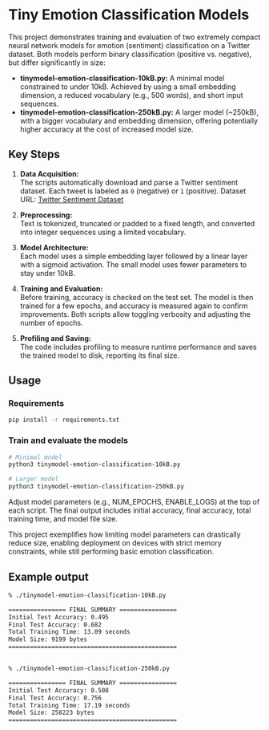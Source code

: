 # Tiny Emotion Classification Models

This project demonstrates training and evaluation of two extremely compact neural network models for emotion (sentiment) classification on a Twitter dataset. Both models perform binary classification (positive vs. negative), but differ significantly in size:

- **tinymodel-emotion-classification-10kB.py:** A minimal model constrained to under 10kB. Achieved by using a small embedding dimension, a reduced vocabulary (e.g., 500 words), and short input sequences.
- **tinymodel-emotion-classification-250kB.py:** A larger model (~250kB), with a bigger vocabulary and embedding dimension, offering potentially higher accuracy at the cost of increased model size.

## Key Steps

1. **Data Acquisition:**  
   The scripts automatically download and parse a Twitter sentiment dataset. Each tweet is labeled as `0` (negative) or `1` (positive).
   Dataset URL: [Twitter Sentiment Dataset](https://huggingface.co/datasets/cblancac/twitter-sentiment-analysis)

2. **Preprocessing:**  
   Text is tokenized, truncated or padded to a fixed length, and converted into integer sequences using a limited vocabulary.

3. **Model Architecture:**  
   Each model uses a simple embedding layer followed by a linear layer with a sigmoid activation. The small model uses fewer parameters to stay under 10kB.

4. **Training and Evaluation:**  
   Before training, accuracy is checked on the test set. The model is then trained for a few epochs, and accuracy is measured again to confirm improvements. Both scripts allow toggling verbosity and adjusting the number of epochs.

5. **Profiling and Saving:**  
   The code includes profiling to measure runtime performance and saves the trained model to disk, reporting its final size.

## Usage

### Requirements
``` bash
pip install -r requirements.txt
```
### Train and evaluate the models

```bash
# Minimal model
python3 tinymodel-emotion-classification-10kB.py

# Larger model
python3 tinymodel-emotion-classification-250kB.py
```
Adjust model parameters (e.g., NUM_EPOCHS, ENABLE_LOGS) at the top of each script. The final output includes initial accuracy, final accuracy, total training time, and model file size.

This project exemplifies how limiting model parameters can drastically reduce size, enabling deployment on devices with strict memory constraints, while still performing basic emotion classification.

## Example output
``` bash
% ./tinymodel-emotion-classification-10kB.py 

================ FINAL SUMMARY ================
Initial Test Accuracy: 0.495
Final Test Accuracy: 0.682
Total Training Time: 13.09 seconds
Model Size: 9199 bytes
===============================================


% ./tinymodel-emotion-classification-250kB.py

================ FINAL SUMMARY ================
Initial Test Accuracy: 0.508
Final Test Accuracy: 0.756
Total Training Time: 17.19 seconds
Model Size: 258223 bytes
===============================================
```